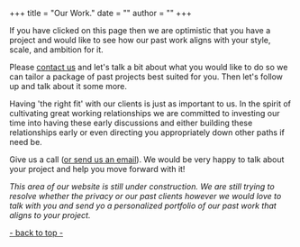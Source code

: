 +++
title = "Our Work."
date = ""
author = ""
+++



If you have clicked on this page then we are optimistic that you have a project and would like to see how our past work aligns with your style, scale, and ambition for it.  

Please [contact us](mailto:contact@design-distillery.ca) and let's talk a bit about what you would like to do so we can tailor a package of past projects best suited for you. 
Then let's follow up and talk about it some more. 

Having 'the right fit' with our clients is just as important to us. In the spirit of cultivating great working relationships we are committed to investing our time into having these early discussions and either building these relationships early or even directing you appropriately down other paths if need be.

Give us a call ([or send us an email](mailto:contact@design-distillery.ca)). We would be very happy to talk about your project and help you move forward with it!


*This area of our website is still under construction. We are still trying to resolve whether the privacy or our past clients however we would love to talk with you and send yo a personalized portfolio of our past work that aligns to your project.*


[- back to top -](#)